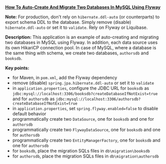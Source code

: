 **[How To Auto-Create And Migrate Two Databases In MySQL Using Flyway](https://github.com/andreipall/Spring-Boot-JPA/tree/master/HibernateSpringBootFlywayMySQLTwoDatabases)**

**Note:** For production, don't rely on `hibernate.ddl-auto` (or counterparts) to export schema DDL to the database. Simply remove (disable) `hibernate.ddl-auto` or set it to `validate`. Rely on Flyway or Liquibase.

**Description:** This application is an example of auto-creating and migrating two databases in MySQL using Flyway. In addition, each data source uses its own HikariCP connection pool. In case of MySQL, where a database is the same thing with schema, we create two databases, `authorsdb` and `booksdb`.

**Key points:**
- for Maven, in `pom.xml`, add the Flyway dependency
- remove (disable) `spring.jpa.hibernate.ddl-auto` or set it to `validate`
- in `application.properties`, configure the JDBC URL for `booksdb` as `jdbc:mysql://localhost:3306/booksdb?createDatabaseIfNotExist=true` and for `authorsdb` as `jdbc:mysql://localhost:3306/authorsdb?createDatabaseIfNotExist=true`
- in `application.properties`, set `spring.flyway.enabled=false` to disable default behavior
- programmatically create two `DataSource`, one for `booksdb` and one for `authorsdb`
- programmatically create two `FlywayDataSource`, one for `booksdb` and one for `authorsdb`
- programmatically create two `EntityManagerFactory`, one for `booksdb` and one for `authorsdb`
- for `booksdb`, place the migration SQLs files in `db\migration\booksdb`
- for `authorsdb`, place the migration SQLs files in `db\migration\authorsdb`    

